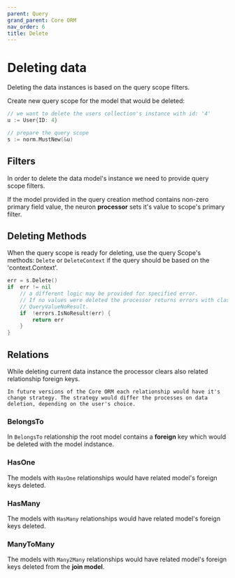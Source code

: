 ```yaml
---
parent: Query
grand_parent: Core ORM
nav_order: 6
title: Delete
---
```

# Deleting data

Deleting the data instances is based on the query scope filters.

Create new query scope for the model that would be deleted:

```go
// we want to delete the users collection's instance with id: '4'
u := User{ID: 4}

// prepare the query scope
s := norm.MustNew(&u)
```

## Filters

In order to delete the data model's instance we need to provide query scope filters. 

If the model provided in the query creation method contains non-zero primary field value, the neuron **processor** sets it's value to scope's primary filter.

## Deleting Methods

When the query scope is ready for deleting, use the query Scope's methods:
`Delete` or `DeleteContext` if the query should be based on the 'context.Context'.


```go
err = s.Delete()
if  err != nil 
    // a different logic may be provided for specified error.
    // If no values were deleted the processor returns errors with class
    // QueryValueNoResult.
    if  !errors.IsNoResult(err) {    
        return err
    }
}
```

## Relations

While deleting current data instance the processor clears also related relationship foreign keys. 

```
In future versions of the Core ORM each relationship would have it's change strategy. The strategy would differ the processes on data deletion, depending on the user's choice.
```

### BelongsTo

In `BelongsTo` relationship the root model contains a **foreign** key which would be deleted with the model indstance.


### HasOne

The models with `HasOne` relationships would have related model's foreign keys deleted.

### HasMany

The models with `HasMany` relationships would have related model's foreign keys deleted.

### ManyToMany

The models with `Many2Many` relationships would have related model's foreign keys deleted from the **join model**. 